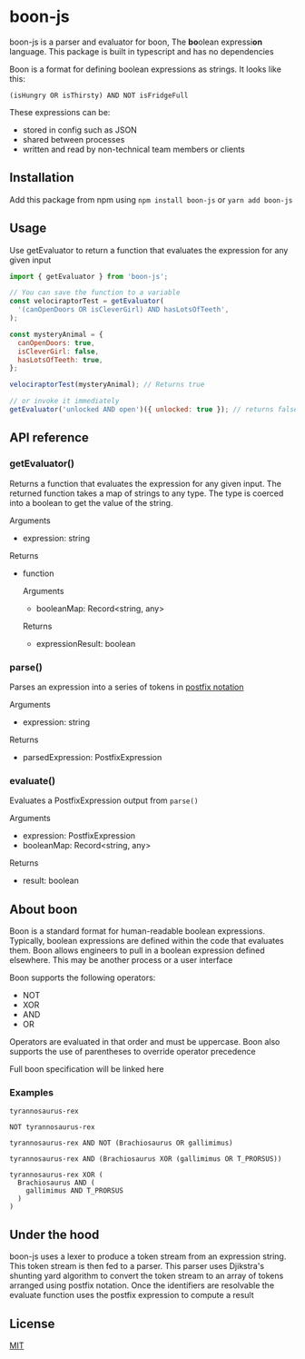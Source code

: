 # boon-js

boon-js is a parser and evaluator for boon, The **bo**olean expressi**on** language. This package is built in typescript and has no dependencies

Boon is a format for defining boolean expressions as strings. It looks like this:

```boon
(isHungry OR isThirsty) AND NOT isFridgeFull
```

These expressions can be:

- stored in config such as JSON
- shared between processes
- written and read by non-technical team members or clients

## Installation

Add this package from npm using `npm install boon-js` or `yarn add boon-js`

## Usage

Use getEvaluator to return a function that evaluates the expression for any given input

```javascript
import { getEvaluator } from 'boon-js';

// You can save the function to a variable
const velociraptorTest = getEvaluator(
  '(canOpenDoors OR isCleverGirl) AND hasLotsOfTeeth',
);

const mysteryAnimal = {
  canOpenDoors: true,
  isCleverGirl: false,
  hasLotsOfTeeth: true,
};

velociraptorTest(mysteryAnimal); // Returns true

// or invoke it immediately
getEvaluator('unlocked AND open')({ unlocked: true }); // returns false
```

## API reference

### getEvaluator()

Returns a function that evaluates the expression for any given input. The returned function takes a map of strings to any type. The type is coerced into a boolean to get the value of the string.

Arguments

- expression: string

Returns

- function

  Arguments

  - booleanMap: Record<string, any>

  Returns

  - expressionResult: boolean

### parse()

Parses an expression into a series of tokens in [postfix notation](https://en.wikipedia.org/wiki/Reverse_Polish_notation)

Arguments

- expression: string

Returns

- parsedExpression: PostfixExpression

### evaluate()

Evaluates a PostfixExpression output from `parse()`

Arguments

- expression: PostfixExpression
- booleanMap: Record<string, any>

Returns

- result: boolean

## About boon

Boon is a standard format for human-readable boolean expressions. Typically, boolean expressions are defined within the code that evaluates them. Boon allows engineers to pull in a boolean expression defined elsewhere. This may be another process or a user interface

Boon supports the following operators:

- NOT
- XOR
- AND
- OR

Operators are evaluated in that order and must be uppercase. Boon also supports the use of parentheses to override operator precedence

Full boon specification will be linked here

### Examples

```boon
tyrannosaurus-rex

NOT tyrannosaurus-rex

tyrannosaurus-rex AND NOT (Brachiosaurus OR gallimimus)

tyrannosaurus-rex AND (Brachiosaurus XOR (gallimimus OR T_PRORSUS))

tyrannosaurus-rex XOR (
  Brachiosaurus AND (
    gallimimus AND T_PRORSUS
  )
)
```

## Under the hood

boon-js uses a lexer to produce a token stream from an expression string. This token stream is then fed to a parser. This parser uses Djikstra's shunting yard algorithm to convert the token stream to an array of tokens arranged using postfix notation. Once the identifiers are resolvable the evaluate function uses the postfix expression to compute a result

## License

[MIT](https://https://github.com/jakec-github/boon-js/blob/master/LICENSE.md)
